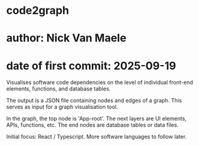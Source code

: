 # code2graph
# author: Nick Van Maele
# date of first commit: 2025-09-19

Visualises software code dependencies on the level of individual front-end elements, functions, and database tables. 

The output is a JSON file containing nodes and edges of a graph. This serves as input for a graph visualisation tool. 

In the graph, the top node is 'App-root'. 
The next layers are UI elements, APIs, functions, etc. 
The end nodes are database tables or data files. 

Initial focus: React / Typescript.
More software languages to follow later. 
